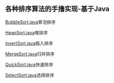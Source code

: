 ## 各种排序算法的手撸实现-基于Java

[BubbleSort.java](https://github.com/himeet/SortAlgorithm/blob/master/BubbleSort.java)冒泡排序

[HeapSort.java](https://github.com/himeet/SortAlgorithm/blob/master/HeapSort.java)堆排序

[InsertSort.java](https://github.com/himeet/SortAlgorithm/blob/master/InsertSort.java)插入排序

[MergeSort.java](https://github.com/himeet/SortAlgorithm/blob/master/MergeSort.java)归并排序

[QuickSort.java](https://github.com/himeet/SortAlgorithm/blob/master/QuickSort.java)快速排序

[SelectSort.java](https://github.com/himeet/SortAlgorithm/blob/master/SelectSort.java)选择排序